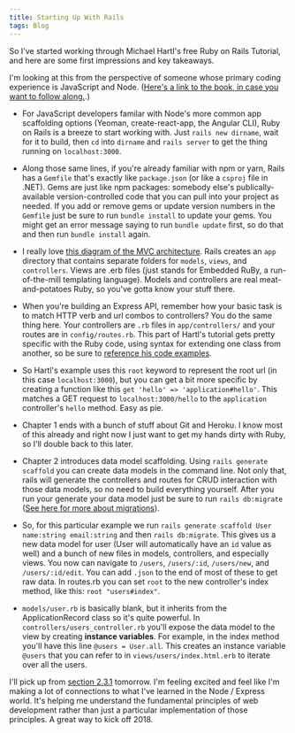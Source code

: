 ```yaml
---
title: Starting Up With Rails
tags: Blog
---
```


So I've started working through Michael Hartl's free Ruby on Rails Tutorial, and here are some first impressions and key takeaways.

I'm looking at this from the perspective of someone whose primary coding experience is JavaScript and Node. ([Here's a link to the book, in case you want to follow along.](https://www.railstutorial.org/book).)

* For JavaScript developers familar with Node's more common app scaffolding options (Yeoman, create-react-app, the Angular CLI), Ruby on Rails is a breeze to start working with. Just `rails new dirname`, wait for it to build, then `cd` into `dirname` and `rails server` to get the thing running on `localhost:3000`.

* Along those same lines, if you're already familiar with npm or yarn, Rails has a `Gemfile` that's exactly like `package.json` (or like a `csproj` file in .NET). Gems are just like npm packages: somebody else's publically-available version-controlled code that you can pull into your project as needed. If you add or remove gems or update version numbers in the `Gemfile` just be sure to run `bundle install` to update your gems. You might get an error message saying to run `bundle update` first, so do that and then run `bundle install` again.

* I really love [this diagram of the MVC architecture](https://softcover.s3.amazonaws.com/636/ruby_on_rails_tutorial_4th_edition/images/figures/mvc_schematic.png). Rails creates an `app` directory that contains separate folders for `models`, `views`, and `controllers`. Views are .erb files (just stands for Embedded RuBy, a run-of-the-mill templating language). Models and controllers are real meat-and-potatoes Ruby, so you've gotta know your stuff there.

* When you're building an Express API, remember how your basic task is to match HTTP verb and url combos to controllers? You do the same thing here. Your controllers are `.rb` files in `app/controllers/` and your routes are in `config/routes.rb`. This part of Hartl's tutorial gets pretty specific with the Ruby code, using syntax for extending one class from another, so be sure to [reference his code examples](https://www.railstutorial.org/book/beginning#sec-hello_world).

* So Hartl's example uses this `root` keyword to represent the root url (in this case `localhost:3000`), but you can get a bit more specific by creating a function like this `get 'hello' => 'application#hello'`. This matches a GET request to `localhost:3000/hello` to the `application` controller's `hello` method. Easy as pie.

* Chapter 1 ends with a bunch of stuff about Git and Heroku. I know most of this already and right now I just want to get my hands dirty with Ruby, so I'll double back to this later.

* Chapter 2 introduces data model scaffolding. Using `rails generate scaffold` you can create data models in the command line. Not only that, rails will generate the controllers and routes for CRUD interaction with those data models, so no need to build everything yourself. After you run your generate your data model just be sure to run `rails db:migrate` ([See here for more about migrations](http://guides.rubyonrails.org/v3.2/migrations.html)).

* So, for this particular example we run `rails generate scaffold User name:string email:string` and then `rails db:migrate`. This gives us a new data model for user (User will automatically have an `id` value as well) and a bunch of new files in models, controllers, and especially views. You now can navigate to `/users`, `/users/:id`, `/users/new`, and `/users/:id/edit`. You can add `.json` to the end of most of these to get raw data. In routes.rb you can set `root` to the new controller's index method, like this: `root "users#index"`.

* `models/user.rb` is basically blank, but it inherits from the ApplicationRecord class so it's quite powerful. In `controllers/users_controller.rb` you'll expose the data model to the view by creating **instance variables**. For example, in the index method you'll have this line `@users = User.all`. This creates an instance variable `@users` that you can refer to in `views/users/index.html.erb` to iterate over all the users.

I'll pick up from [section 2.3.1](https://www.railstutorial.org/book/toy_app#sec-a_micropost_microtour) tomorrow. I'm feeling excited and feel like I'm making a lot of connections to what I've learned in the Node / Express world. It's helping me understand the fundamental principles of web development rather than just a particular implementation of those principles. A great way to kick off 2018.

